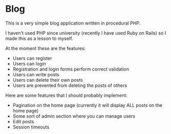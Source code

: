 Blog
====

This is a very simple blog application written in procedural PHP.

I haven't used PHP since university (recently I have used Ruby on Rails) so I made this as a lesson to myself.

At the moment these are the features:

* Users can register
* Users can login
* Registration and login forms perform correct validation
* Users can write posts
* Users can delete their own posts
* Users are prevented from deleting the posts of others

Here are some features that I should probably implement:

* Pagination on the home page (currently it will display ALL posts on the home page)
* Some sort of admin section where you can manage users
* Edit posts
* Session timeouts
